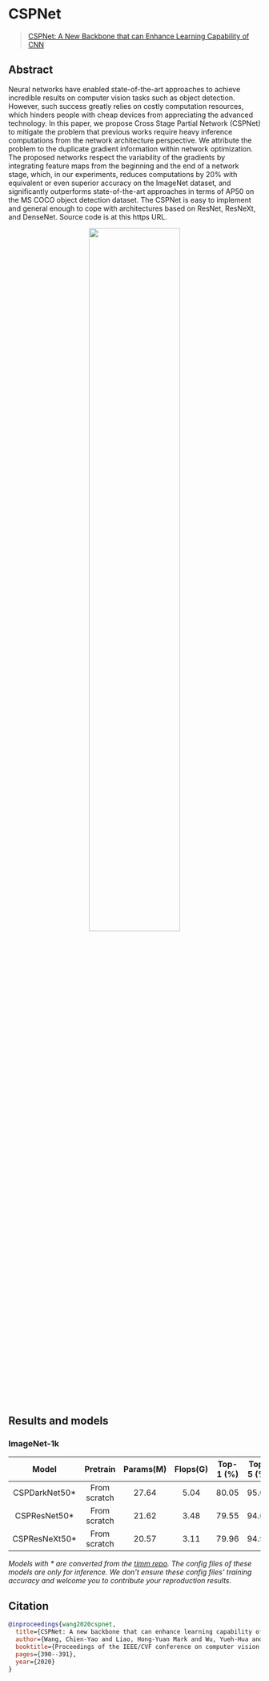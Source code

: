 # CSPNet

> [CSPNet: A New Backbone that can Enhance Learning Capability of CNN](https://arxiv.org/abs/1911.11929)
<!-- [ALGORITHM] -->

## Abstract

<!-- [ABSTRACT] -->
Neural networks have enabled state-of-the-art approaches to achieve incredible results on computer vision tasks such as object detection. However, such success greatly relies on costly computation resources, which hinders people with cheap devices from appreciating the advanced technology. In this paper, we propose Cross Stage Partial Network (CSPNet) to mitigate the problem that previous works require heavy inference computations from the network architecture perspective. We attribute the problem to the duplicate gradient information within network optimization. The proposed networks respect the variability of the gradients by integrating feature maps from the beginning and the end of a network stage, which, in our experiments, reduces computations by 20% with equivalent or even superior accuracy on the ImageNet dataset, and significantly outperforms state-of-the-art approaches in terms of AP50 on the MS COCO object detection dataset. The CSPNet is easy to implement and general enough to cope with architectures based on ResNet, ResNeXt, and DenseNet. Source code is at this https URL.

<!-- [IMAGE] -->
<div align=center>
<img src="https://user-images.githubusercontent.com/18586273/159420842-6147c687-a488-460c-8bb2-4ea5276c26c7.png" width="60%"/>
</div>

## Results and models

### ImageNet-1k

|      Model      |   Pretrain   | Params(M) | Flops(G) | Top-1 (%) | Top-5 (%) | Config | Download |
|:---------------:|:------------:|:---------:|:--------:|:---------:|:---------:|:------:|:--------:|
| CSPDarkNet50\*  | From scratch | 27.64 | 5.04 | 80.05 | 95.07  | [config](https://github.com/open-mmlab/mmclassification/blob/master/configs/cspnet/cspdarknet50_8xb32_in1k.py) | [model](https://download.openmmlab.com/mmclassification/v0/cspnet/cspdarknet50_3rdparty_8xb32_in1k_20220328-338ee213.pth) |
|  CSPResNet50\*  | From scratch | 21.62 | 3.48 | 79.55 | 94.68  | [config](https://github.com/open-mmlab/mmclassification/blob/master/configs/cspnet/cspresnet50_8xb32_in1k.py) | [model](https://download.openmmlab.com/mmclassification/v0/cspnet/cspresnet50_3rdparty_8xb32_in1k_20220328-a65ccae5.pth) |
|  CSPResNeXt50\* | From scratch | 20.57 | 3.11 | 79.96 | 94.96 | [config](https://github.com/open-mmlab/mmclassification/blob/master/configs/cspnet/cspresnext50_8xb32_in1k.py) | [model](https://download.openmmlab.com/mmclassification/v0/cspnet/cspresnext50_3rdparty_8xb32_in1k_20220328-8eb986cf.pthh) |


*Models with \* are converted from the [timm repo](https://github.com/rwightman/pytorch-image-models). The config files of these models are only for inference. We don't ensure these config files' training accuracy and welcome you to contribute your reproduction results.*

## Citation

```bibtex
@inproceedings{wang2020cspnet,
  title={CSPNet: A new backbone that can enhance learning capability of CNN},
  author={Wang, Chien-Yao and Liao, Hong-Yuan Mark and Wu, Yueh-Hua and Chen, Ping-Yang and Hsieh, Jun-Wei and Yeh, I-Hau},
  booktitle={Proceedings of the IEEE/CVF conference on computer vision and pattern recognition workshops},
  pages={390--391},
  year={2020}
}
```
